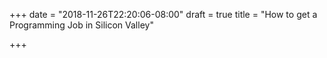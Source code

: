 +++
date = "2018-11-26T22:20:06-08:00"
draft = true
title = "How to get a Programming Job in Silicon Valley"

+++

